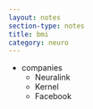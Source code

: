 ```yaml
---
layout: notes
section-type: notes
title: bmi
category: neuro
---
```


- companies
  - Neuralink
  - Kernel
  - Facebook
